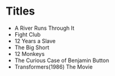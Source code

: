 # Titles

- A River Runs Through It
- Fight Club
- 12 Years a Slave
- The Big Short
- 12 Monkeys
- The Curious Case of Benjamin Button
- Transformers(1986) The Movie

